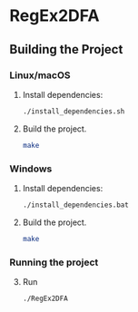 # RegEx2DFA

## Building the Project

### Linux/macOS

1. Install dependencies:

   ```bash
   ./install_dependencies.sh
   ```

2. Build the project.

   ```bash
   make
   ```

### Windows

1. Install dependencies:

   ```bash
   ./install_dependencies.bat
   ```

2. Build the project.

   ```bash
   make
   ```

### Running the project

3. Run

   ```bash
   ./RegEx2DFA
   ```
